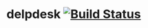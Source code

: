 # delpdesk   [![Build Status](https://travis-ci.org/Raaycc/helpdeskback.svg?branch=master)](https://travis-ci.org/Raaycc/helpdeskback)
